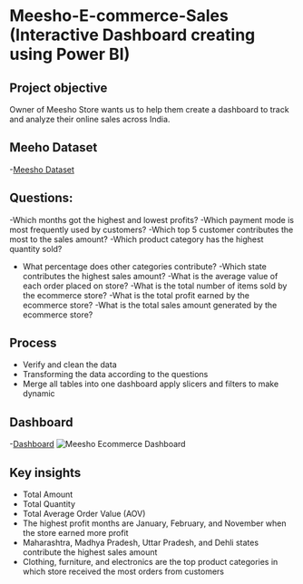 # Meesho-E-commerce-Sales (Interactive Dashboard creating using Power BI)

## Project objective
Owner of Meesho Store wants us to help them create a dashboard to track and analyze their online sales across India.

## Meeho Dataset 
-<a href = "https://github.com/Tehreem112/Meesho-Ecommerce-Sales">Meesho Dataset</a>

## Questions: 
-Which months got the highest and lowest profits?
-Which payment mode is most frequently used by customers?
-Which top 5 customer contributes the most to the sales amount?
-Which product category has the highest quantity sold?
- What percentage does other categories  contribute?
-Which state contributes the highest sales amount?
-What is the average value of each order placed on store?
-What is the total number of items sold by the ecommerce store?
-What is the total profit earned by the ecommerce store?
-What is the total sales amount generated by the ecommerce store?

## Process
- Verify and clean the data
- Transforming the data according to the questions
- Merge all tables into one dashboard apply slicers and filters to make dynamic

## Dashboard
-<a href = "https://github.com/Tehreem112/Meesho-Ecommerce-Sales/blob/main/Meesho%20Ecommerce%20Dashboard.png">Dashboard</a>
![Meesho Ecommerce Dashboard](https://github.com/user-attachments/assets/d02d1e22-1326-42ad-b657-2bd9a7fab2aa)

## Key insights
- Total Amount
- Total Quantity
- Total Average Order Value (AOV)
- The highest profit months are January, February, and November when   the store earned more profit 
- Maharashtra, Madhya Pradesh, Uttar Pradesh, and Dehli states contribute the highest sales amount
- Clothing, furniture, and electronics  are the top product categories in which store received the most orders from customers


